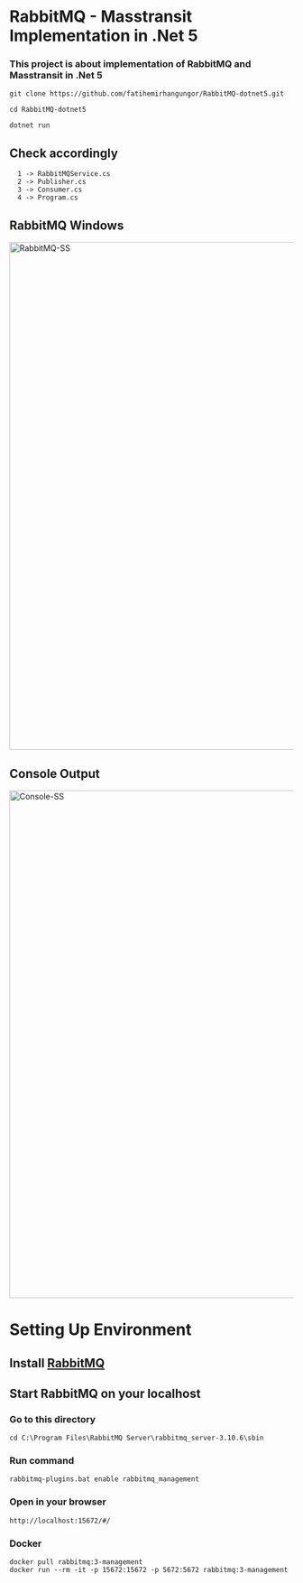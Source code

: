 # RabbitMQ - Masstransit Implementation in .Net 5  
### This project is about implementation of RabbitMQ and Masstransit in .Net 5
```
git clone https://github.com/fatihemirhangungor/RabbitMQ-dotnet5.git
```
```
cd RabbitMQ-dotnet5
```
```
dotnet run
```

## Check accordingly  
```
  1 -> RabbitMQService.cs  
  2 -> Publisher.cs  
  3 -> Consumer.cs  
  4 -> Program.cs 
```  

## RabbitMQ Windows

<img src="https://github.com/fatihemirhangungor/RabbitMQ-dotnet5/blob/master/public/img/RabbitMQ-SS.png" alt="RabbitMQ-SS" width="900" />  

## Console Output  

<img src="https://github.com/fatihemirhangungor/RabbitMQ-dotnet5/blob/master/public/img/Console-SS.png" alt="Console-SS" width="900" />  

# Setting Up Environment
## Install [RabbitMQ](https://www.rabbitmq.com/download.html)
## Start RabbitMQ on your localhost
### Go to this directory
```
cd C:\Program Files\RabbitMQ Server\rabbitmq_server-3.10.6\sbin
```
### Run command
```
rabbitmq-plugins.bat enable rabbitmq_management
```
### Open in your browser
```
http://localhost:15672/#/
```
### Docker
```
docker pull rabbitmq:3-management
docker run --rm -it -p 15672:15672 -p 5672:5672 rabbitmq:3-management
```
